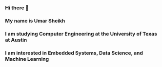 ### Hi there 👋
### My name is Umar Sheikh
### I am studying Computer Engineering at the University of Texas at Austin
### I am interested in Embedded Systems, Data Science, and Machine Learning
<!--
**umarsheikh3804/umarsheikh3804** is a ✨ _special_ ✨ repository because its `README.md` (this file) appears on your GitHub profile.

Here are some ideas to get you started:

- 🔭 I’m currently working on ...
- 🌱 I’m currently learning ...
- 👯 I’m looking to collaborate on ...
- 🤔 I’m looking for help with ...
- 💬 Ask me about ...
- 📫 How to reach me: ...
- 😄 Pronouns: ...
- ⚡ Fun fact: ...
-->
